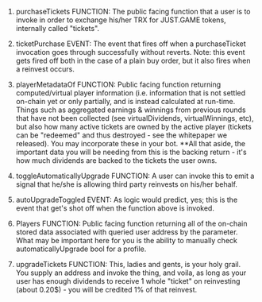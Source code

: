 1. purchaseTickets
FUNCTION: The public facing function that a user is to invoke in order to exchange his/her TRX for JUST.GAME tokens, internally called "tickets".

2. ticketPurchase
EVENT: The event that fires off when a purchaseTicket invocation goes through successfully without reverts. Note: this event gets fired off both in the case of a plain buy order, but it also fires when a reinvest occurs.

 3. playerMetadataOf
FUNCTION: Public facing function returning computed/virtual player information (i.e. information that is not settled on-chain yet or only partially, and is instead calculated at run-time. Things such as aggregated earnings & winnings from previous rounds that have not been collected (see virtualDividends, virtualWinnings, etc), but also how many active tickets are owned by the active player (tickets can be "redeemed" and thus destroyed - see the whitepaper we released). You may incorporate these in your bot. **All that aside, the important data you will be needing from this is the backing return - it's how much dividends are backed to the tickets the user owns.

4. toggleAutomaticallyUpgrade
FUNCTION: A user can invoke this to emit a signal that he/she is allowing third party reinvests on his/her behalf.

5. autoUpgradeToggled
EVENT: As logic would predict, yes; this is the event that get's shot off when the function above is invoked.

6. Players
FUNCTION: Public facing function returning all of the on-chain stored data associated with queried user address by the parameter. What may be important here for you is the ability to manually check automaticallyUpgrade bool for a profile. 

7. upgradeTickets
FUNCTION: This, ladies and gents, is your holy grail. You supply an address and invoke the thing, and voila, as long as your user has enough dividends to receive 1 whole "ticket" on reinvesting (about 0.20$) - you will be credited 1% of that reinvest.
